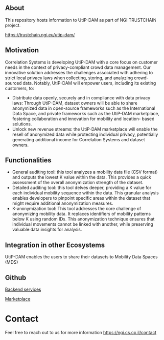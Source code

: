 ## About

This repository hosts information to UtiP-DAM as part of NGI TRUSTCHAIN project.

https://trustchain.ngi.eu/utip-dam/

## Motivation

Correlation Systems is developing UtiP-DAM with a core focus on customer needs in
the context of privacy-compliant crowd data management. Our innovative solution
addresses the challenges associated with adhering to strict local privacy laws when
collecting, storing, and analyzing crowd-sourced data.
Notably, UtiP-DAM will empower users, including its existing customers, to:

* Distribute data openly, securely and in compliance with data privacy laws:
Through UtiP-DAM, dataset owners will be able to share anonymized data in
open-source frameworks such as the International Data Space, and private
frameworks such as the UtiP-DAM marketplace, fostering collaboration and
innovation for mobility and location- based solutions.
* Unlock new revenue streams: the UtiP-DAM marketplace will enable the resell
of anonymized data while protecting individual privacy, potentially generating
additional income for Correlation Systems and dataset owners.


## Functionalities

* General auditing tool: this tool analyzes a mobility data file (CSV format) and
outputs the lowest K value within the data. This provides a quick assessment
of the overall anonymization strength of the dataset. 
* Detailed auditing tool: this tool delves deeper, providing a K value for each
individual mobility sequence within the data. This granular analysis enables
developers to pinpoint specific areas within the dataset that might require
additional anonymization measures. 
* K-anonymization tool: This tool addresses the core challenge of anonymizing
mobility data. It replaces identifiers of mobility patterns below K using random
IDs. This anonymization technique ensures that individual movements cannot
be linked with another, while preserving valuable data insights for analysis.

## Integration in other Ecosystems

UtiP-DAM enables the users to share their datasets to Mobility Data Spaces (MDS)

## Github

[Backend services](https://github.com/NGI-TRUSTCHAIN/UtiP-DAM/tree/master/utip-dam-backend)

[Marketplace](https://github.com/NGI-TRUSTCHAIN/UtiP-DAM/tree/main)

# Contact

Feel free to reach out to us for more information https://ngi.cs.co.il/contact

